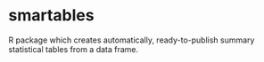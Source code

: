 # smartables
R package which creates automatically, ready-to-publish summary statistical tables from a data frame.
